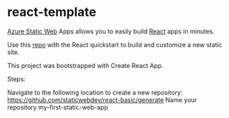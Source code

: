 # react-template
[Azure Static Web](https://learn.microsoft.com/en-us/azure/static-web-apps/overview) Apps allows you to easily build [React](https://reactjs.org/) apps in minutes. 

Use this [repo](https://github.com/login?return_to=%2Fchristian-schreiber%2Freact-template%2Fgenerate) with the React quickstart to build and customize a new static site.



This project was bootstrapped with Create React App.

Steps:

Navigate to the following location to create a new repository:
https://github.com/staticwebdev/react-basic/generate
Name your repository my-first-static-web-app
